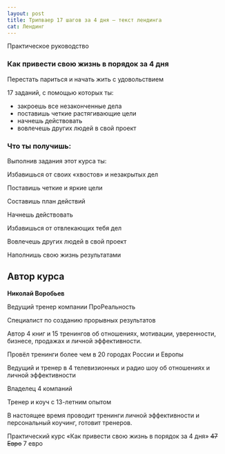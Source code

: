 ```yaml
---
layout: post
title: Трипваер 17 шагов за 4 дня — текст лендинга
cat: Лендинг
---
```


Практическое руководство

### Как привести свою жизнь в порядок за 4 дня

Перестать париться и начать жить с удовольствием

17 заданий, с помощью которых ты:

- закроешь все незаконченные дела  
- поставишь четкие растягивающие цели  
- начнешь действовать  
- вовлечешь других людей в свой проект  

### Что ты получишь:

Выполнив задания этот курса ты: 

<i class="glyphicon glyphicon-thumbs-up"></i> Избавишься от своих «хвостов» и незакрытых дел  

<i class="glyphicon glyphicon-thumbs-up"></i> Поставишь четкие и яркие цели

<i class="glyphicon glyphicon-thumbs-up"></i> Составишь план действий

<i class="glyphicon glyphicon-thumbs-up"></i> Начнешь действовать

<i class="glyphicon glyphicon-thumbs-up"></i> Избавишься от отвлекающих тебя дел

<i class="glyphicon glyphicon-thumbs-up"></i> Вовлечешь других людей в свой проект

<i class="glyphicon glyphicon-thumbs-up"></i> Наполнишь свою жизнь результатами

## Автор курса

**Николай Воробьев**

Ведущий тренер компании ПроРеальность

Специалист по созданию прорывных результатов

Автор 4 книг и 15 тренингов об отношениях, мотивации, уверенности, бизнесе, продажах и личной эффективности.

Провёл тренинги более чем в 20 городах России и Европы

Ведущий и тренер в 4 телевизионных и радио шоу об отношениях и личной эффективности

Владелец 4 компаний

Тренер и коуч с 13-летним опытом

В настоящее время проводит тренинги личной эффективности и персональный коучинг, готовит тренеров.

Практический курс «Как привести свою жизнь в порядок за 4 дня»
~~47 Евро~~
7 евро
